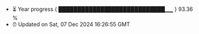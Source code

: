 - ⏳ Year progress { ████████████████████████████▁▁ } 93.36 %
- ⏰ Updated on Sat, 07 Dec 2024 16:26:55 GMT

